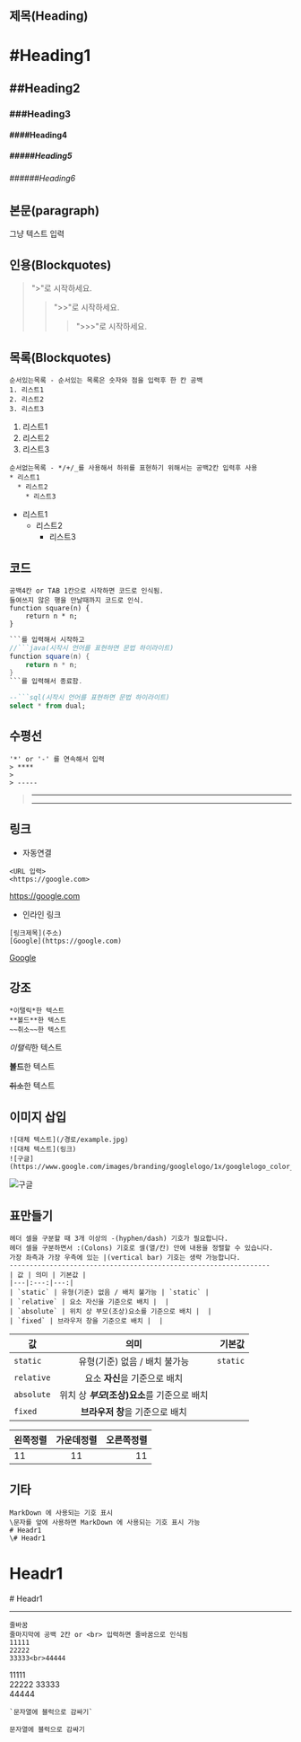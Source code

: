 

## 제목(Heading)

# #Heading1
## ##Heading2
### ###Heading3
#### ####Heading4
##### #####Heading5
###### ######Heading6


## 본문(paragraph)

그냥 텍스트 입력


## 인용(Blockquotes)
> ">"로 시작하세요.
>> ">>"로 시작하세요.
>>> ">>>"로 시작하세요.


## 목록(Blockquotes)
```
순서있는목록 - 순서있는 목록은 숫자와 점을 입력후 한 칸 공백
1. 리스트1
2. 리스트2
3. 리스트3
```
1. 리스트1
2. 리스트2
3. 리스트3

```
순서없는목록 - */+/_를 사용해서 하위를 표현하기 위해서는 공백2칸 입력후 사용
* 리스트1
  * 리스트2
    * 리스트3
```
* 리스트1
  * 리스트2
    * 리스트3


## 코드
    공백4칸 or TAB 1칸으로 시작하면 코드로 인식됨.
    들여쓰지 않은 행을 만날때까지 코드로 인식.
    function square(n) {
        return n * n;
    }

```java
```를 입력해서 시작하고 
//```java(시작시 언어를 표현하면 문법 하이라이트)
function square(n) {
    return n * n;
}
```를 입력해서 종료함.
```

```sql
--```sql(시작시 언어를 표현하면 문법 하이라이트)
select * from dual;
```


## 수평선
```
'*' or '-' 를 연속해서 입력
> ****
> 
> ----- 
```

> ****
> 
> ----- 


## 링크
* 자동연결

```
<URL 입력>
<https://google.com>
```
<https://google.com>


* 인라인 링크

```
[링크제목](주소)
[Google](https://google.com)
```
[Google](https://google.com)


## 강조
```
*이탤릭*한 텍스트
**볼드**한 텍스트
~~취소~~한 텍스트
```
*이탤릭*한 텍스트

**볼드**한 텍스트

~~취소~~한 텍스트


## 이미지 삽입
```
![대체 텍스트](/경로/example.jpg)
![대체 텍스트](링크)
![구글](https://www.google.com/images/branding/googlelogo/1x/googlelogo_color_272x92dp.png)
```
![구글](https://www.google.com/images/branding/googlelogo/1x/googlelogo_color_272x92dp.png)


## 표만들기
```
헤더 셀을 구분할 때 3개 이상의 -(hyphen/dash) 기호가 필요합니다.
헤더 셀을 구분하면서 :(Colons) 기호로 셀(열/칸) 안에 내용을 정렬할 수 있습니다.
가장 좌측과 가장 우측에 있는 |(vertical bar) 기호는 생략 가능합니다.
-----------------------------------------------------------------
| 값 | 의미 | 기본값 |
|---|:---:|---:|
| `static` | 유형(기준) 없음 / 배치 불가능 | `static` |
| `relative` | 요소 자신을 기준으로 배치 |  |
| `absolute` | 위치 상 부모(조상)요소를 기준으로 배치 |  |
| `fixed` | 브라우저 창을 기준으로 배치 |  |
```

값 | 의미 | 기본값
---|:---:|---:
`static` | 유형(기준) 없음 / 배치 불가능 | `static`
`relative` | 요소 **자신**을 기준으로 배치 |
`absolute` | 위치 상 **_부모_(조상)요소**를 기준으로 배치 |
`fixed` | **브라우저 창**을 기준으로 배치 |

왼쪽정렬 | 가운데정렬 | 오른쪽정렬
|:---|:---:|---:|
11|11|11



## 기타
```
MarkDown 에 사용되는 기호 표시
\문자를 앞에 사용하면 MarkDown 에 사용되는 기호 표시 가능
# Headr1
\# Headr1
```
# Headr1
\# Headr1

***************************

```
줄바꿈
줄마지막에 공백 2칸 or <br> 입력하면 줄바꿈으로 인식됨
11111  
22222
33333<br>44444
```
11111  
22222
33333<br>44444

```
`문자열에 블럭으로 감싸기`
```
`문자열에 블럭으로 감싸기`
